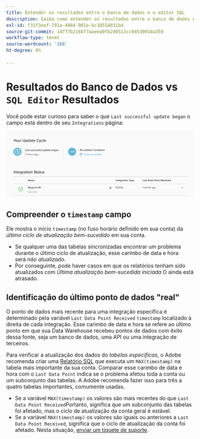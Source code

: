 ```yaml
---
title: Entender os resultados entre o banco de dados e o editor SQL
description: Saiba como entender os resultados entre o banco de dados e o editor SQL.
exl-id: f31f3eef-791a-4984-901e-bc10554031bd
source-git-commit: 14777b216bf7aaeea0fb2d0513cc94539034a359
workflow-type: tm+mt
source-wordcount: '268'
ht-degree: 0%

---
```


# Resultados do Banco de Dados vs `SQL Editor` Resultados

Você pode estar curioso para saber o que `Last successful update began` o campo está dentro de seu `Integrations` página:

![Last_successful_update.png](../../../assets/Last_successful_update.png)

## Compreender o `timestamp` campo

Ele mostra o início `timestamp` (no fuso horário definido em sua conta) da _último ciclo de atualização bem-sucedido_ em sua conta.

- Se qualquer uma das tabelas sincronizadas encontrar um problema durante o último ciclo de atualização, esse carimbo de data e hora será *não atualizado*.
- Por conseguinte, pode haver casos em que os relatórios tenham sido atualizados com *Última atualização bem-sucedida iniciada* O ainda está atrasado.

## Identificação do último ponto de dados &quot;real&quot;

O ponto de dados mais recente para uma integração específica é determinado pela variável `Last Data Point Received` `timestamp` localizado à direita de cada integração. Esse carimbo de data e hora se refere ao último ponto em que sua Data Warehouse recebeu pontos de dados com êxito dessa fonte, seja um banco de dados, uma API ou uma integração de terceiros.

Para verificar a atualização dos dados do *tabelas específicas*, o Adobe recomenda criar uma [Relatório SQL](../../dev-reports/sql-rpt-bldr.md) que executa um `MAX(timestamp)` na tabela mais importante da sua conta. Comparar esse carimbo de data e hora com o `Last Data Point` indica se o problema afetou toda a conta ou um subconjunto das tabelas. A Adobe recomenda fazer isso para três a quatro tabelas importantes, comumente usadas.

- Se a variável `MAX(timestamp)` os valores são mais recentes do que `Last Data Point Received`Portanto, significa que um subconjunto das tabelas foi afetado, mas o ciclo de atualização da conta geral é estável.
- Se a variável `MAX(timestamp)` os valores são iguais ou anteriores a `Last Data Point Received`, significa que o ciclo de atualização da conta foi afetado. Nesta situação, [enviar um tíquete de suporte](https://experienceleague.adobe.com/docs/commerce-knowledge-base/kb/troubleshooting/miscellaneous/mbi-service-policies.html?lang=en).
